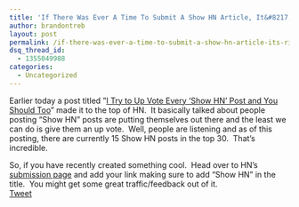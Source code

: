 ```yaml
---
title: 'If There Was Ever A Time To Submit A Show HN Article, It&#8217;s Right Now'
author: brandontreb
layout: post
permalink: /if-there-was-ever-a-time-to-submit-a-show-hn-article-its-right-now
dsq_thread_id:
  - 1355049988
categories:
  - Uncategorized
---
```

Earlier today a post titled &#8221;<a href="http://tortillasinbed.tumblr.com/post/24175048206/i-up-vote-everything" title="" target="">I Try to Up Vote Every ‘Show HN’ Post and You Should Too</a>&#8221; made it to the top of HN. &nbsp;It basically talked about people posting &#8220;Show HN&#8221; posts are putting themselves out there and the least we can do is give them an up vote. &nbsp;Well, people are listening and as of this posting, there are currently 15 Show HN posts in the top 30. &nbsp;That&#8217;s incredible. 

<div>
</div>

<div>
  So, if you have recently created something cool. &nbsp;Head over to HN&#8217;s <a href="http://news.ycombinator.com/submit" title="" target="">submission page</a> and add your link making sure to add &#8220;Show HN&#8221; in the title. &nbsp;You might get some great traffic/feedback out of it.
</div>

<div style="">
  <a href="http://twitter.com/share" class="twitter-share-button" data-count="horizontal" data-text="If There Was Ever A Time To Submit A Show HN Article, It&#8217;s Right Now" data-url="http://brandontreb.com/if-there-was-ever-a-time-to-submit-a-show-hn-article-its-right-now"  data-via="brandontreb" data-related="brandontreb:">Tweet</a>
</div>